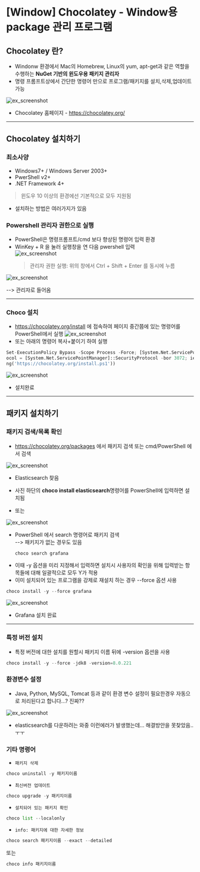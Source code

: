 # [Window] Chocolatey - Window용 package 관리 프로그램

## Chocolatey 란?
- Windonw 환경에서 Mac의 Homebrew, Linux의 yum, apt-get과 같은 역할을 수행하는 **NuGet 기반의 윈도우용 패키지 관리자**
- 명령 프롬프트상에서 간단한 명령어 만으로 프로그램/패키지를 설치,삭제,업데이트 가능

![ex_screenshot](./TIL_img/screenshot1.png)
- Chocolatey 홈페이지 - https://chocolatey.org/

---
## Chocolatey 설치하기
### 최소사양
  - Windows7+ / Windows Server 2003+
  - PwerShell v2+
  - .NET Framework 4+
> 윈도우 10 이상의 환경에선 기본적으로 모두 지원됨


- 설치하는 방법은 여러가지가 있음
  
### Powershell 관리자 권한으로 실행
- PowerShell은 명령프롬프트/cmd 보다 향상된 명령어 입력 환경
- WinKey + R 을 눌러 실행창을 연 다음 pwershell 입력   
![ex_screenshot](./TIL_img/screenshot2.png)
    >관리자 권한 실행: 위의 창에서 Ctrl + Shift + Enter 를 동시에 누름

![ex_screenshot](./TIL_img/screenshot3.png)

--> 관리자로 들어옴

---


### Choco 설치
- https://chocolatey.org/install 에 접속하여 페이지 중간쯤에 있는 명령어를 PowerShell에서 실행
![ex_screenshot](./TIL_img/screenshot4.png)
- 또는 아래의 명령어 복사+붙이기 하여 실행

```python
Set-ExecutionPolicy Bypass -Scope Process -Force; [System.Net.ServicePointManager]::SecurityProt
ocol = [System.Net.ServicePointManager]::SecurityProtocol -bor 3072; iex ((New-Object System.Net.WebClient).DownloadStri
ng('https://chocolatey.org/install.ps1'))
```

![ex_screenshot](./TIL_img/screenshot5.png)
- 설치완료
---

## 패키지 설치하기
### 패키지 검색/목록 확인
- https://chocolatey.org/packages 에서 패키지 검색 또는 cmd/PowerShell 에서 검색

![ex_screenshot](./TIL_img/screenshot7.png)
- Elasticsearch 찾음
- 사진 하단의  **choco install elasticsearch**명령어를 PowerShell에 입력하면 설치됨
  
- 또는 

![ex_screenshot](./TIL_img/screenshot6.png)
- PowerShell 에서 search 명령어로 패키지 검색    
  --> 패키지가 없는 경우도 있음
  ```python
  choco search grafana
  ```
- 이때 -y 옵션을 미리 지정해서 입력하면 설치시 사용자의 확인을 위해 입력받는 항목들에 대해 일괄적으로 모두 Y가 적용
- 이미 설치되어 있는 프로그램을 강제로 재설치 하는 경우 --force 옵션 사용
``` python
choco install -y --force grafana
```
![ex_screenshot](./TIL_img/screenshot9.png)
- Grafana 설치 완료
  
---

### 특정 버전 설치
- 특정 버전에 대한 설치를 원할시 패키지 이름 뒤에 -version 옵션을 사용
``` python
choco install -y --force -jdk8 -version=8.0.221
```

### 환경변수 설정
- Java, Python, MySQL, Tomcat 등과 같이 환경 변수 설정이 필요한경우 자동으로 처리된다고 합니다...? 진짜??

![ex_screenshot](./TIL_img/screenshot8.png)
- elasticsearch를 다운하려는 와중 이런에러가 발생했는데... 해결방안을 못찾았음.. ㅜㅜ

### 기타 명령어
- `패키지 삭제`
``` python
choco uninstall -y 패키지이름
```
- `최신버전 업데이트`
```python
choco upgrade -y 패키지이름
```
- `설치되어 있는 패키지 확인`
```python
choco list --localonly
```
- `info: 패키지에 대한 자세한 정보`
```python
choco search 패키지이름 --exact --detailed
```
 또는
```python
choco info 패키지이름
```


